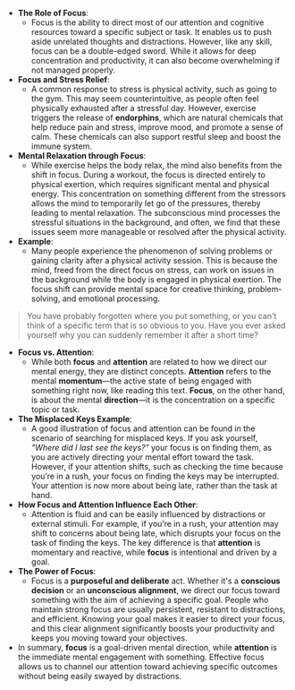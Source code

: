- **The Role of Focus**:
    - Focus is the ability to direct most of our attention and cognitive resources toward a specific subject or task. It enables us to push aside unrelated thoughts and distractions. However, like any skill, focus can be a double-edged sword. While it allows for deep concentration and productivity, it can also become overwhelming if not managed properly.
- **Focus and Stress Relief**:
    - A common response to stress is physical activity, such as going to the gym. This may seem counterintuitive, as people often feel physically exhausted after a stressful day. However, exercise triggers the release of **endorphins**, which are natural chemicals that help reduce pain and stress, improve mood, and promote a sense of calm. These chemicals can also support restful sleep and boost the immune system.
- **Mental Relaxation through Focus**:
    - While exercise helps the body relax, the mind also benefits from the shift in focus. During a workout, the focus is directed entirely to physical exertion, which requires significant mental and physical energy. This concentration on something different from the stressors allows the mind to temporarily let go of the pressures, thereby leading to mental relaxation. The subconscious mind processes the stressful situations in the background, and often, we find that these issues seem more manageable or resolved after the physical activity.
- **Example**:
    - Many people experience the phenomenon of solving problems or gaining clarity after a physical activity session. This is because the mind, freed from the direct focus on stress, can work on issues in the background while the body is engaged in physical exertion. The focus shift can provide mental space for creative thinking, problem-solving, and emotional processing.

> You have probably forgotten where you put something, or you can't think of a specific term that is so obvious to you. Have you ever asked yourself why you can suddenly remember it after a short time?

- **Focus vs. Attention**:
    - While both **focus** and **attention** are related to how we direct our mental energy, they are distinct concepts. **Attention** refers to the mental **momentum**—the active state of being engaged with something right now, like reading this text. **Focus**, on the other hand, is about the mental **direction**—it is the concentration on a specific topic or task.
- **The Misplaced Keys Example**:
    - A good illustration of focus and attention can be found in the scenario of searching for misplaced keys. If you ask yourself, _"Where did I last see the keys?"_ your focus is on finding them, as you are actively directing your mental effort toward the task. However, if your attention shifts, such as checking the time because you’re in a rush, your focus on finding the keys may be interrupted. Your attention is now more about being late, rather than the task at hand.
- **How Focus and Attention Influence Each Other**:
    - Attention is fluid and can be easily influenced by distractions or external stimuli. For example, if you’re in a rush, your attention may shift to concerns about being late, which disrupts your focus on the task of finding the keys. The key difference is that **attention** is momentary and reactive, while **focus** is intentional and driven by a goal.
- **The Power of Focus**:
    - Focus is a **purposeful and deliberate** act. Whether it's a **conscious decision** or an **unconscious alignment**, we direct our focus toward something with the aim of achieving a specific goal. People who maintain strong focus are usually persistent, resistant to distractions, and efficient. Knowing your goal makes it easier to direct your focus, and this clear alignment significantly boosts your productivity and keeps you moving toward your objectives.
- In summary, **focus** is a goal-driven mental direction, while **attention** is the immediate mental engagement with something. Effective focus allows us to channel our attention toward achieving specific outcomes without being easily swayed by distractions.